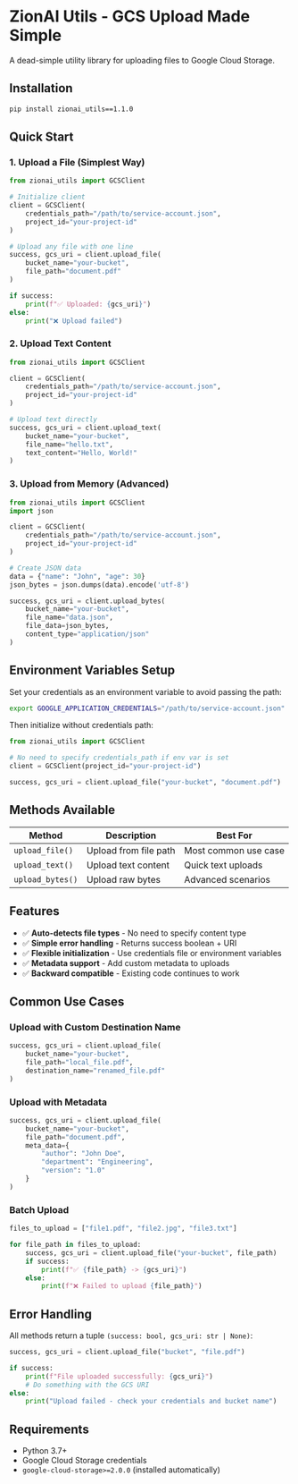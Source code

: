 # ZionAI Utils - GCS Upload Made Simple

A dead-simple utility library for uploading files to Google Cloud Storage.

## Installation

```bash
pip install zionai_utils==1.1.0
```

## Quick Start

### 1. Upload a File (Simplest Way)

```python
from zionai_utils import GCSClient

# Initialize client
client = GCSClient(
    credentials_path="/path/to/service-account.json",
    project_id="your-project-id"
)

# Upload any file with one line
success, gcs_uri = client.upload_file(
    bucket_name="your-bucket",
    file_path="document.pdf"
)

if success:
    print(f"✅ Uploaded: {gcs_uri}")
else:
    print("❌ Upload failed")
```

### 2. Upload Text Content

```python
from zionai_utils import GCSClient

client = GCSClient(
    credentials_path="/path/to/service-account.json",
    project_id="your-project-id"
)

# Upload text directly
success, gcs_uri = client.upload_text(
    bucket_name="your-bucket",
    file_name="hello.txt",
    text_content="Hello, World!"
)
```

### 3. Upload from Memory (Advanced)

```python
from zionai_utils import GCSClient
import json

client = GCSClient(
    credentials_path="/path/to/service-account.json",
    project_id="your-project-id"
)

# Create JSON data
data = {"name": "John", "age": 30}
json_bytes = json.dumps(data).encode('utf-8')

success, gcs_uri = client.upload_bytes(
    bucket_name="your-bucket",
    file_name="data.json",
    file_data=json_bytes,
    content_type="application/json"
)
```

## Environment Variables Setup

Set your credentials as an environment variable to avoid passing the path:

```bash
export GOOGLE_APPLICATION_CREDENTIALS="/path/to/service-account.json"
```

Then initialize without credentials path:

```python
from zionai_utils import GCSClient

# No need to specify credentials_path if env var is set
client = GCSClient(project_id="your-project-id")

success, gcs_uri = client.upload_file("your-bucket", "document.pdf")
```

## Methods Available

| Method | Description | Best For |
|--------|-------------|----------|
| `upload_file()` | Upload from file path | Most common use case |
| `upload_text()` | Upload text content | Quick text uploads |
| `upload_bytes()` | Upload raw bytes | Advanced scenarios |

## Features

- ✅ **Auto-detects file types** - No need to specify content type
- ✅ **Simple error handling** - Returns success boolean + URI
- ✅ **Flexible initialization** - Use credentials file or environment variables
- ✅ **Metadata support** - Add custom metadata to uploads
- ✅ **Backward compatible** - Existing code continues to work

## Common Use Cases

### Upload with Custom Destination Name

```python
success, gcs_uri = client.upload_file(
    bucket_name="your-bucket",
    file_path="local_file.pdf",
    destination_name="renamed_file.pdf"
)
```

### Upload with Metadata

```python
success, gcs_uri = client.upload_file(
    bucket_name="your-bucket",
    file_path="document.pdf",
    meta_data={
        "author": "John Doe",
        "department": "Engineering",
        "version": "1.0"
    }
)
```

### Batch Upload

```python
files_to_upload = ["file1.pdf", "file2.jpg", "file3.txt"]

for file_path in files_to_upload:
    success, gcs_uri = client.upload_file("your-bucket", file_path)
    if success:
        print(f"✅ {file_path} -> {gcs_uri}")
    else:
        print(f"❌ Failed to upload {file_path}")
```

## Error Handling

All methods return a tuple `(success: bool, gcs_uri: str | None)`:

```python
success, gcs_uri = client.upload_file("bucket", "file.pdf")

if success:
    print(f"File uploaded successfully: {gcs_uri}")
    # Do something with the GCS URI
else:
    print("Upload failed - check your credentials and bucket name")
```

## Requirements

- Python 3.7+
- Google Cloud Storage credentials
- `google-cloud-storage>=2.0.0` (installed automatically)